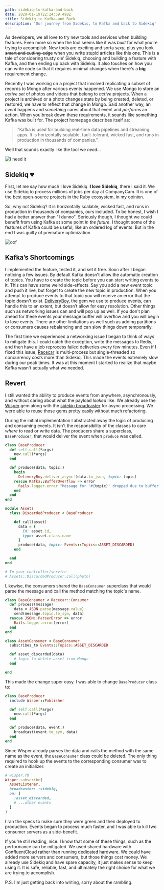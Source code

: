 ```yaml
---
path: sidekiq-to-kafka-and-back
date: 2020-01-19T22:24:59.498Z
title: Sidekiq to Kafka…and Back
description: 'Our journey from Sidekiq, to Kafka and back to Sidekiq'
---
```

As developers, we all love to try new tools and services when building features. Even more so when the tool seems like it was _built_ for what you’re trying to accomplish. New tools are exciting and sorta _sexy_, plus you look ~~smart and cutting-edge~~ when you write stupid articles like this one. This is a tale of considering trusty ole’ Sidekiq, choosing and building a feature with Kafka, and then ending up back with Sidekiq. It also touches on how you can write code so that it requires minimal changes when there's a **big** requirement change.

Recently I was working on a project that involved replicating a subset of records to Mongo after various events happened. We use Mongo to store an _active set_ of photos and videos that belong to _active_ projects. When a project is archived or a photo changes state by being created, deleted, or restored, we have to reflect that change in Mongo. Said another way, an _event_ happens and _something_ cares about that event and _performs_ an action. When you break down these requirements, it sounds like something Kafka was built for. The project homepage describes itself as:

> “Kafka is used for building real-time data pipelines and streaming apps. It is horizontally scalable, fault-tolerant, wicked fast, and runs in production in thousands of companies.”.

Well that sounds exactly like the tool we _need_…

![I need it](https://media.giphy.com/media/cALkoAIov3Y9a/source.gif)

## Sidekiq 💔

First, let me say how much I love Sidekiq. **I love Sidekiq**, there I said it. We use Sidekiq to process millions of jobs per day at CompanyCam. It is one of the best open-source projects in the Ruby ecosystem, in my opinion.

So, why not Sidekiq? It is horizontally scalable, wicked fast, and runs in production in thousands of companies, ours included. To be honest, I wish I had a better answer than "I dunno". Seriously though, I thought we could benefit from using Kafka at some point _in the future_. I thought some of the features of Kafka could be useful, like an ordered log of events. But in the end I was guilty of premature optimization.

![oof](https://i.kym-cdn.com/entries/icons/original/000/032/425/Screen_Shot_2020-01-14_at_10.34.57_AM.jpg)

## Kafka’s Shortcomings

I implemented the feature, tested it, and set it free. Soon after I began noticing a few issues. By default Kafka doesn't allow the automatic creation of topics. You have to create the topic before you can start writing events to it. This can have some weird side-effects. Say you add a new event topic and push it live, but forget to create the new topic in production. When you attempt to produce events to that topic you will receive an error that the topic doesn't exist. [DeliveryBoy](https://github.com/zendesk/delivery_boy), the gem we use to produce events, can handle this to an extent, but doesn’t allow for easy resolution. Other things such as networking issues can and will pop up as well. If you don't plan ahead for these events your message buffer will overflow and you will begin to lose events. There are other limitations as well such as adding partitions or consumers causes rebalancing and can slow things down temporarily.

The first time we experienced a networking issue I began to think of ways to mitigate this. I could catch the exception, write the messages to Redis, and then have a job reprocess failed deliveries every few minutes. Even if I fixed this issue, [Racecar](https://github.com/zendesk/racecar) is multi-process but single-threaded so concurrency _costs_ more than Sidekiq. This made the events extremely slow during our peak times. It was at this moment I started to realize that maybe Kafka wasn't actually what we needed.

## Revert

I still wanted the ability to produce events from anywhere, asynchronously, and without caring about what the payload _looked_ like. We already use the [Wisper](https://github.com/krisleech/wisper) gem along with the [sidekiq broadcaster](https://github.com/krisleech/wisper-sidekiq) for async processing. We were able to reuse those gems pretty easily without much refactoring.

During the initial implementation I abstracted away the logic of producing and consuming events. It isn't the responsibility of the classes to care _where_ to read or write data. The producers share a superclass, `BaseProducer`, that would deliver the event when `produce` was called.

```ruby
class BaseProducer
  def self.call(*args)
    new.call(*args)
  end

  def produce(data, topic:)
    begin
      DeliveryBoy.deliver_async!(data.to_json, topic: topic)
    rescue Kafka::BufferOverflow => error
      Rails.logger.error "Message for '#{topic}' dropped due to buffer overflow"
    end
  end
end

module Assets
  class DiscardedProducer < BaseProducer

    def call(asset)
      data = {
        id: asset.id,
        type: asset.class.name
      }
      produce(data, topic: Events::Topics::ASSET_DISCARDED)
    end

  end
end

# In your controller/service
# Assets::DiscardedProducer.call(photo)
```

Likewise, the consumers shared the `BaseConsumer` superclass that would parse the message and call the method matching the topic's name.

```ruby
class BaseConsumer < Racecar::Consumer
  def process(message)
    data = JSON.parse(message.value)
    send(message.topic.to_sym, data)
  rescue JSON::ParserError => error
    Rails.logger.error(error)
  end
end

class AssetConsumer < BaseConsumer
  subscribes_to Events::Topics::ASSET_DISCARDED

  def asset_discarded(data)
    # logic to delete asset from Mongo
  end

end
```

This made the change super easy. I was able to change `BaseProducer` class to:

```ruby
class BaseProducer
  include Wisper::Publisher

  def self.call(*args)
    new.call(*args)
  end

  def produce(data, event:)
    broadcast(event.to_sym, data)
  end
end
```

Since Wisper already parses the data and calls the method with the same name as the event, the `BaseConsumer` class could be deleted. The only thing required to hook up the events to the corresponding consumer was to create an initializer:

```ruby
# wisper.rb
Wisper.subscribe(
  AssetListener,
  broadcaster: :sidekiq,
  on: [
    :asset_discarded,
    # ...other events
  ]
)
```

I ran the specs to make sure they were green and then deployed to production. Events began to process much faster, and I was able to kill two consumer servers as a side-benefit.

If you're still reading, nice. I know that some of these things, such as the performance can be mitigated. We used shared hardware with ConfluentCloud rather than running dedicated hardware. We could have added more servers and consumers, but those things cost money. We already use Sidekiq and have spare capacity, it just makes sense to keep using it. It is safe, reliable, fast, and ultimately the right choice for what we are trying to accomplish.

P.S. I'm just getting back into writing, sorry about the rambling.
